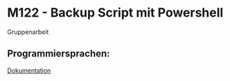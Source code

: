 <div>
<h1>M122 - Backup Script mit Powershell</h1>
<p>Gruppenarbeit</p>
  <h2>Programmiersprachen:</h2>
  <p><a href="https://github.com/JeppyXD/M122-Backup/blob/main/doc/M122_LB3_Bericht_V3_SINF21s_Joel_Lucas.pdf">Dokumentation</a></p> 
</div>

